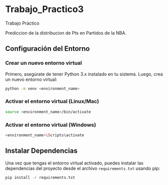 # Trabajo_Practico3
Trabajo Práctico

Prediccion de la distribucion de Pts en Partidos de la NBA.

## Configuración del Entorno

### Crear un nuevo entorno virtual

Primero, asegúrate de tener Python 3.x instalado en tu sistema. Luego, crea un nuevo entorno virtual:

```bash
python -m venv <environment_name>
```

### Activar el entorno virtual (Linux/Mac)

```bash
source <environment_name>/bin/activate
```

### Activar el entorno virtual (Windows)

```bash
<environment_name>\Scripts\activate
```

## Instalar Dependencias

Una vez que tengas el entorno virtual activado, puedes instalar las dependencias del proyecto desde el archivo `requirements.txt` usando pip:

```bash
pip install -r requirements.txt
```
